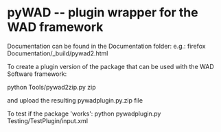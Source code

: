 pyWAD -- plugin wrapper for the WAD framework
=============================================

Documentation can be found in the Documentation folder:
e.g.: firefox Documentation/_build/pywad2.html

To create a plugin version of the package that can be used with the WAD Software framework:

python Tools/pywad2zip.py zip

and upload the resulting pywadplugin.py.zip file

To test if the package 'works':
python pywadplugin.py Testing/TestPlugin/input.xml

